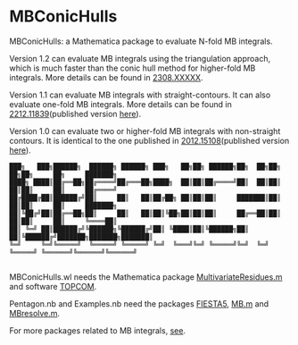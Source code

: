 # MBConicHulls
MBConicHulls: a Mathematica package to evaluate N-fold MB integrals.

Version 1.2 can evaluate MB integrals using the triangulation approach, which is much faster than the conic hull method for higher-fold MB integrals. More details can be found in [2308.XXXXX](https://arxiv.org/abs/2308.11839).

Version 1.1 can evaluate MB integrals with straight-contours. It can also evaluate one-fold MB integrals. More details can be found in [2212.11839](https://arxiv.org/abs/2212.11839)(published version [here](https://journals.aps.org/prd/abstract/10.1103/PhysRevD.107.016007)).

Version 1.0 can evaluate two or higher-fold MB integrals with non-straight contours. It is identical to the one published in [2012.15108](https://arxiv.org/abs/2012.15108)(published version [here](https://journals.aps.org/prl/abstract/10.1103/PhysRevLett.127.151601)).

```
███╗   ███╗██████╗  ██████╗ ██████╗ ███╗   ██╗██╗ ██████╗██╗  ██╗██╗   ██╗██╗     ██╗     ███████╗
████╗ ████║██╔══██╗██╔════╝██╔═══██╗████╗  ██║██║██╔════╝██║  ██║██║   ██║██║     ██║     ██╔════╝
██╔████╔██║██████╔╝██║     ██║   ██║██╔██╗ ██║██║██║     ███████║██║   ██║██║     ██║     ███████╗
██║╚██╔╝██║██╔══██╗██║     ██║   ██║██║╚██╗██║██║██║     ██╔══██║██║   ██║██║     ██║     ╚════██║
██║ ╚═╝ ██║██████╔╝╚██████╗╚██████╔╝██║ ╚████║██║╚██████╗██║  ██║╚██████╔╝███████╗███████╗███████║
╚═╝     ╚═╝╚═════╝  ╚═════╝ ╚═════╝ ╚═╝  ╚═══╝╚═╝ ╚═════╝╚═╝  ╚═╝ ╚═════╝ ╚══════╝╚══════╝╚══════╝                                                                                                                                   


```

MBConicHulls.wl needs the Mathematica package [MultivariateResidues.m](https://arxiv.org/abs/1701.01040) and software [TOPCOM](https://www.wm.uni-bayreuth.de/de/team/rambau_joerg/TOPCOM/).

Pentagon.nb and Examples.nb need the packages [FIESTA5](https://bitbucket.org/feynmanIntegrals/fiesta/src), [MB.m](https://mbtools.hepforge.org/) and [MBresolve.m](https://mbtools.hepforge.org/). 

For more packages related to MB integrals, [see](https://bitbucket.org/feynmanIntegrals/mb/src/master/).

